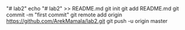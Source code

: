 "# lab2" 
echo "# lab2" >> README.md
git init
git add README.md
git commit -m "first commit"
git remote add origin https://github.com/ArekMamala/lab2.git
git push -u origin master